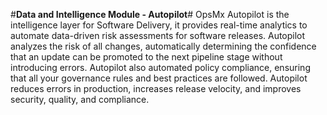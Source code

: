 #**Data and Intelligence Module - Autopilot**#
OpsMx Autopilot is the intelligence layer for Software Delivery, it provides real-time analytics to automate 
data-driven risk assessments for software releases. Autopilot analyzes the risk of all changes, 
automatically determining the confidence that an update can be promoted to the next pipeline stage 
without introducing errors. Autopilot also automated policy compliance, ensuring that all your governance 
rules and best practices are followed. Autopilot reduces errors in production, increases release 
velocity, and improves security, quality, and compliance.


 

